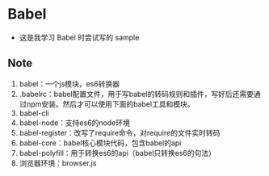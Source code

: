 # Babel
- 这是我学习 Babel 时尝试写的 sample


## Note
1. babel：一个js模块，es6转换器
1. .babelrc：babel配置文件，用于写babel的转码规则和插件，写好后还需要通过npm安装。然后才可以使用下面的babel工具和模块。
2. babel-cli
3. babel-node：支持es6的node环境
4. babel-register：改写了require命令，对require的文件实时转码
5. babel-core：babel核心模块代码，包含babel的api
6. babel-polyfill：用于转换es6的api（babel只转换es6的句法）
7. 浏览器环境：browser.js